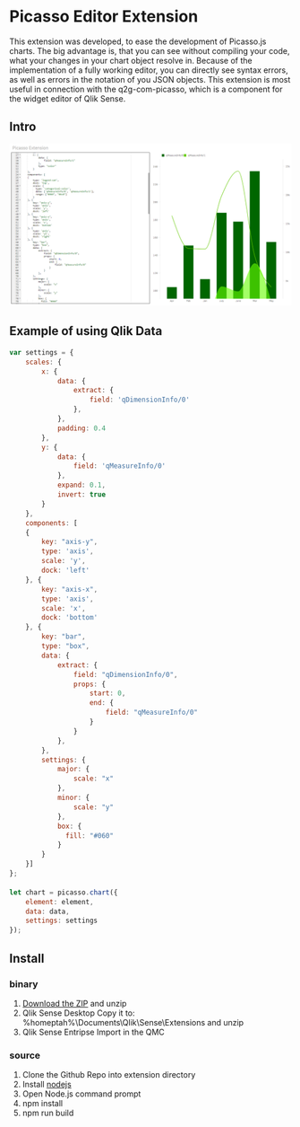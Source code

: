 # Picasso Editor Extension

This extension was developed, to ease the development of Picasso.js charts. The big advantage is, that you can see without compiling your code, what your changes in your chart object resolve in. Because of the implementation of a fully working editor, you can directly see syntax errors, as well as errors in the notation of you JSON objects. 
This extension is most useful in connection with the q2g-com-picasso, which is a component for the widget editor of Qlik Sense.


## Intro

![teaser](./docs/teaser.PNG "Short teaser")


## Example of using Qlik Data

```js
var settings = {
	scales: {
		x: {
			data: {
				extract: {
				    field: 'qDimensionInfo/0'
				},
			},
			padding: 0.4
		},
		y: {
			data: {
				field: 'qMeasureInfo/0'
			},
			expand: 0.1,
			invert: true
		}
	},
	components: [
	{
        key: "axis-y",
		type: 'axis',
		scale: 'y',
		dock: 'left'
	}, {
        key: "axis-x",
		type: 'axis',
		scale: 'x',
		dock: 'bottom'
	}, {
	    key: "bar",
	    type: "box",
	    data: {
	        extract: {
	            field: "qDimensionInfo/0",
    	        props: {
    	            start: 0,
    	            end: {
    	                field: "qMeasureInfo/0"
    	            }
    	        }
	        },
	    },
	    settings: {
	        major: {
	            scale: "x"
	        },
	        minor: {
	            scale: "y"
	        },
	        box: {
              fill: "#060"
            }
	    }
	}]
};

let chart = picasso.chart({
	element: element,
	data: data,
	settings: settings
});

```

## Install

### binary

1. [Download the ZIP](https://m.sense2go.net/extension-package) and unzip
2. Qlik Sense Desktop
   Copy it to: %homeptah%\Documents\Qlik\Sense\Extensions and unzip
3. Qlik Sense Entripse
   Import in the QMC


### source

1. Clone the Github Repo into extension directory
2. Install [nodejs](https://nodejs.org/)
3. Open Node.js command prompt
4. npm install
5. npm run build
